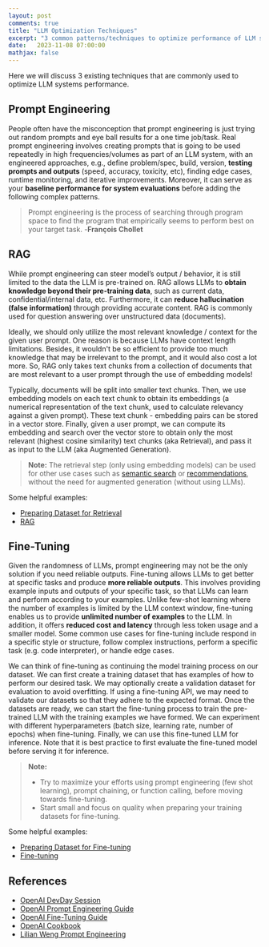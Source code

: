 ```yaml
---
layout: post
comments: true
title: "LLM Optimization Techniques"
excerpt: "3 common patterns/techniques to optimize performance of LLM systems."
date:   2023-11-08 07:00:00
mathjax: false
---
```


Here we will discuss 3 existing techniques that are commonly used to optimize LLM systems performance.

## Prompt Engineering

People often have the misconception that prompt engineering is just trying out random prompts and eye ball results for a one time job/task. Real prompt engineering involves creating prompts that is going to be used repeatedly in high frequencies/volumes as part of an LLM system, with an engineered approaches, e.g., define problem/spec, build, version, **testing prompts and outputs** (speed, accuracy, toxicity, etc), finding edge cases, runtime monitoring, and iterative improvements. Moreover, it can serve as your **baseline performance for system evaluations** before adding the following complex patterns. 

> Prompt engineering is the process of searching through program space to find the program that empirically seems to perform best on your target task. 
-**François Chollet**

<!-- One of the most common prompt engineering techniques is called few-shot prompting. In simple terms, we can provide examples of our desired output to help the LLM follow the examples. For example, you may need an LLM to classify customer reviews as "positive" or "negative". Without few-shot, LLM can answer in a variety of ways. However, few-shot can guide the LLM to only respond with "positive" or "negative".

<!-- For example, you may need an LLM to classify customer reviews as "positive" or "negative". Without few-shot, LLM can answer in a variety of ways. However, few-shot can guide the LLM to only respond with "positive" or "negative". 
Write clear instructions (provide steps to reach the solution), split complex task into simpler subtasks, give GPTs time to think (step by step), show output structure (JSON)
limited context window, hallucinations, constrained knowledge, not so reliable (random), expensive
-->

## RAG

While prompt engineering can steer model’s output / behavior, it is still limited to the data the LLM is pre-trained on. RAG allows LLMs to **obtain knowledge beyond their pre-training data**, such as current data, confidential/internal data, etc. Furthermore, it can **reduce hallucination (false information)** through providing accurate content. RAG is commonly used for question answering over unstructured data (documents).

Ideally, we should only utilize the most relevant knowledge / context for the given user prompt. One reason is because LLMs have context length limitations. Besides, it wouldn't be so efficient to provide too much knowledge that may be irrelevant to the prompt, and it would also cost a lot more. So, RAG only takes text chunks from a collection of documents that are most relevant to a user prompt through the use of embedding models! 

Typically, documents will be split into smaller text chunks. Then, we use embedding models on each text chunk to obtain its embeddings (a numerical representation of the text chunk, used to calculate relevancy against a given prompt). These text chunk - embedding pairs can be stored in a vector store. Finally, given a user prompt, we can compute its embedding and search over the vector store to obtain only the most relevant (highest cosine similarity) text chunks (aka Retrieval), and pass it as input to the LLM (aka Augmented Generation).

> **Note:**
The retrieval step (only using embedding models) can be used for other use cases such as [semantic search](https://cookbook.openai.com/examples/semantic_text_search_using_embeddings) or [recommendations](https://cookbook.openai.com/examples/recommendation_using_embeddings), without the need for augmented generation (without using LLMs).
<!-- > - RAG can also be a [tool of an agent](https://cookbook.openai.com/examples/how_to_call_functions_for_knowledge_retrieval) when the documents you want to retrieve depends on the user query. -->

Some helpful examples:
- [Preparing Dataset for Retrieval](https://cookbook.openai.com/examples/embedding_wikipedia_articles_for_search)
- [RAG](https://cookbook.openai.com/examples/question_answering_using_embeddings)

<!-- ## Tools
The purpose of tools is similar to RAG, it serves as context enrichment tool for LLM.
What if we want to apply the same solution that RAG offers but for data types other than unstructured (structured, code).
One main difference between Tools and RAG is that RAG uses embedding models while Tools use functions to obtain relevant context.
Functions are used only when it depends on the user query.
one example tool is google search api
Tools can help by offering a flexible way to obtain such relevant data.
Build agents. 
QA over structured data = prompts -> queries -> structured data + prompt -> output
QA over code (code interpreter) = prompts -> code -> code result + prompt -> output

- [Function Calling](https://cookbook.openai.com/examples/how_to_call_functions_with_chat_models)
- [Retrieval as Search Tool](https://cookbook.openai.com/examples/how_to_call_functions_for_knowledge_retrieval)
-->

## Fine-Tuning

<!-- 
not so reliable (random) -> we have seen that we can use few-shot learning to make LLMs somewhat reliable. 
expensive -> with prompt engineering, you may need to provide examples in every single API call. this can lead to inflated costs. fine tuning can mitigate this so the LLM learns those examples while keeping your input tokens low.
(consistent instruction following)
One example of this is if you wanted to build a classifier for sentiment analysis. Your inputs would be some text and your outputs would be specific classes (e.g. “positive” or “negative”).
-->
Given the randomness of LLMs, prompt engineering may not be the only solution if you need reliable outputs. Fine-tuning allows LLMs to get better at specific tasks and produce **more reliable outputs**. This involves providing example inputs and outputs of your specific task, so that LLMs can learn and perform according to your examples. Unlike few-shot learning where the number of examples is limited by the LLM context window, fine-tuning enables us to provide **unlimited number of examples** to the LLM. In addition, it offers **reduced cost and latency** through less token usage and a smaller model. Some common use cases for fine-tuning include respond in a specific style or structure, follow complex instructions, perform a specific task (e.g. code interpreter), or handle edge cases. 

We can think of fine-tuning as continuing the model training process on our dataset. We can first create a training dataset that has examples of how to perform our desired task. We may optionally create a validation dataset for evaluation to avoid overfitting. If using a fine-tuning API, we may need to validate our datasets so that they adhere to the expected format. Once the datasets are ready, we can start the fine-tuning process to train the pre-trained LLM with the training examples we have formed. We can experiment with different hyperparameters (batch size, learning rate, number of epochs) when fine-tuning. Finally, we can use this fine-tuned LLM for inference. Note that it is best practice to first evaluate the fine-tuned model before serving it for inference.

> **Note:**
> - Try to maximize your efforts using prompt engineering (few shot learning), prompt chaining, or function calling, before moving towards fine-tuning.
> - Start small and focus on quality when preparing your training datasets for fine-tuning.

Some helpful examples:
- [Preparing Dataset for Fine-tuning](https://cookbook.openai.com/examples/chat_finetuning_data_prep)
- [Fine-tuning](https://cookbook.openai.com/examples/how_to_finetune_chat_models)

## References
- [OpenAI DevDay Session](https://youtu.be/ahnGLM-RC1Y?si=A4dLdsSo2twnWH6X)
- [OpenAI Prompt Engineering Guide](https://platform.openai.com/docs/guides/prompt-engineering)
- [OpenAI Fine-Tuning Guide](https://platform.openai.com/docs/guides/fine-tuning)
- [OpenAI Cookbook](https://cookbook.openai.com/)
- [Lilian Weng Prompt Engineering](https://lilianweng.github.io/posts/2023-03-15-prompt-engineering/)
<!-- (https://help.openai.com/en/collections/3675942-prompt-engineering)
(https://help.openai.com/en/articles/6654000-best-practices-for-prompt-engineering-with-openai-api)
(https://fchollet.substack.com/p/how-i-think-about-llm-prompt-engineering)
(https://www.anthropic.com/index/prompting-long-context)
(https://learnprompting.org/)
(https://github.com/f/awesome-chatgpt-prompts#prompts)
(https://developers.generativeai.google/guide/concepts) -->